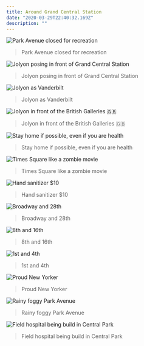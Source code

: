 ```yaml
---
title: Around Grand Central Station
date: "2020-03-29T22:40:32.169Z"
description: ""
---
```


![Park Avenue closed for recreation](./0a612226-3cc6-4cfa-9b97-ba0667076125.jpg)
> Park Avenue closed for recreation

![Jolyon posing in front of Grand Central Station](./IMG_2389.jpg)
> Jolyon posing in front of Grand Central Station

![Jolyon as Vanderbilt](./IMG_2390.jpg)
> Jolyon as Vanderbilt

![Jolyon in front of the British Galleries 🇬🇧](./IMG_2414.jpg)
> Jolyon in front of the British Galleries 🇬🇧

![Stay home if possible, even if you are health](./IMG_9752.jpg)
> Stay home if possible, even if you are health

![Times Square like a zombie movie](./IMG_9803.jpg)
> Times Square like a zombie movie

![Hand sanitizer $10](./IMG_9834.jpg)
> Hand sanitizer $10

![Broadway and 28th](./IMG_9840.jpg)
> Broadway and 28th

![8th and 16th](./IMG_9847.jpg)
> 8th and 16th

![1st and 4th](./IMG_9870.jpg)
> 1st and 4th

![Proud New Yorker](./IMG_9901.jpg)
> Proud New Yorker

![Rainy foggy Park Avenue](./IMG_9911.jpg)
> Rainy foggy Park Avenue

![Field hospital being build in Central Park](./IMG_9916.jpg)
> Field hospital being build in Central Park
